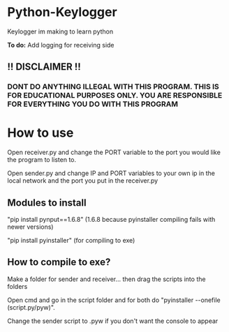 # Python-Keylogger
<p>Keylogger im making to learn python</p>
<p><b>To do:</b> Add logging for receiving side
<h2> <b>!! DISCLAIMER !!</b> </h2>
<h3> <b> DONT DO ANYTHING ILLEGAL WITH THIS PROGRAM. THIS IS FOR EDUCATIONAL PURPOSES ONLY. YOU ARE RESPONSIBLE FOR EVERYTHING YOU DO WITH THIS PROGRAM </b> </h3>
<h1> How to use </h1>
<p> Open receiver.py and change the PORT variable to the port you would like the program to listen to. </p>
<p> Open sender.py and change IP and PORT variables to your own ip in the local network and the port you put in the receiver.py</p>

<h2> Modules to install </h2>
<p> "pip install pynput==1.6.8" (1.6.8 because pyinstaller compiling fails with newer versions) </p>
<p> "pip install pyinstaller" (for compiling to exe) </p>

<h2> How to compile to exe? </h2>
<p> Make a folder for sender and receiver... then drag the scripts into the folders </p>
<p> Open cmd and go in the script folder and for both do "pyinstaller --onefile (script.py/pyw)". </p>
<p> Change the sender script to .pyw if you don't want the console to appear </p>

